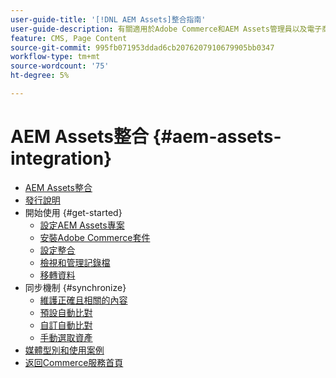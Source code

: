 ```yaml
---
user-guide-title: '[!DNL AEM Assets]整合指南'
user-guide-description: 有關適用於Adobe Commerce和AEM Assets管理員以及電子商務行銷人員的Magento Open Source整合的完整資訊。
feature: CMS, Page Content
source-git-commit: 995fb071953ddad6cb2076207910679905bb0347
workflow-type: tm+mt
source-wordcount: '75'
ht-degree: 5%

---
```



# AEM Assets整合 {#aem-assets-integration}

- [AEM Assets整合](overview.md)
- [發行說明](release-notes.md)
- 開始使用 {#get-started}
   - [設定AEM Assets專案](get-started/configure-aem.md)
   - [安裝Adobe Commerce套件](get-started/configure-commerce.md)
   - [設定整合](get-started/setup-synchronization.md)
   - [檢視和管理記錄檔](get-started/logs.md)
   - [移轉資料](get-started/migrate-data.md)
- 同步機制 {#synchronize}
   - [維護正確且相關的內容](synchronize/commerce-content.md)
   - [預設自動比對](synchronize/default-match.md)
   - [自訂自動比對](synchronize/custom-match.md)
   - [手動選取資產](synchronize/asset-selector-integration.md)
- [媒體型別和使用案例](manage-assets.md)
- [返回Commerce服務首頁](https://experienceleague.adobe.com/en/docs/commerce/user-guides/home)
